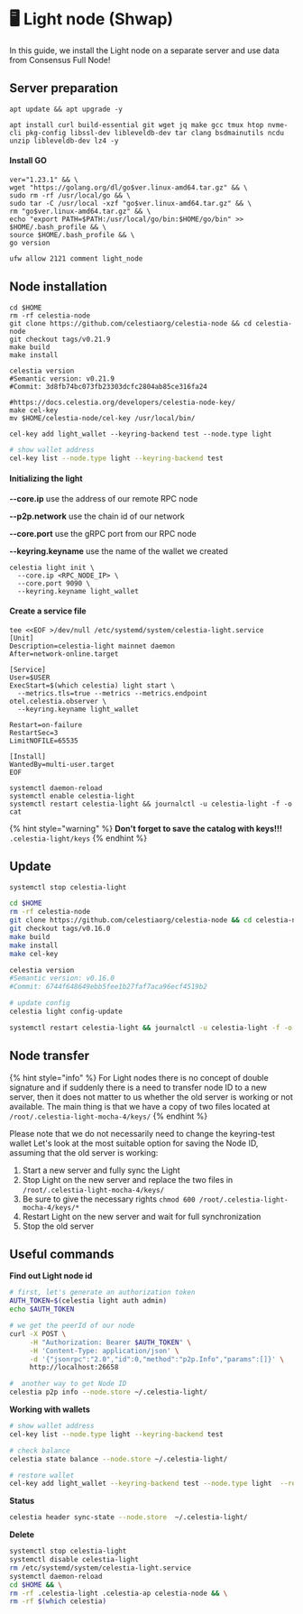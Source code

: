 # 🖥️ Light node (Shwap)

In this guide, we install the Light node on a separate server and use data from Consensus Full Node!

## Server preparation

```shell
apt update && apt upgrade -y
```

```shell
apt install curl build-essential git wget jq make gcc tmux htop nvme-cli pkg-config libssl-dev libleveldb-dev tar clang bsdmainutils ncdu unzip libleveldb-dev lz4 -y
```

#### Install GO

```shell
ver="1.23.1" && \
wget "https://golang.org/dl/go$ver.linux-amd64.tar.gz" && \
sudo rm -rf /usr/local/go && \
sudo tar -C /usr/local -xzf "go$ver.linux-amd64.tar.gz" && \
rm "go$ver.linux-amd64.tar.gz" && \
echo "export PATH=$PATH:/usr/local/go/bin:$HOME/go/bin" >> $HOME/.bash_profile && \
source $HOME/.bash_profile && \
go version
```

```bash
ufw allow 2121 comment light_node
```



## Node installation

```shell
cd $HOME
rm -rf celestia-node
git clone https://github.com/celestiaorg/celestia-node && cd celestia-node
git checkout tags/v0.21.9
make build
make install

celestia version
#Semantic version: v0.21.9
#Commit: 3d8fb74bc073fb23303dcfc2804ab85ce316fa24
```

```shell
#https://docs.celestia.org/developers/celestia-node-key/
make cel-key
mv $HOME/celestia-node/cel-key /usr/local/bin/

cel-key add light_wallet --keyring-backend test --node.type light
```

```bash
# show wallet address
cel-key list --node.type light --keyring-backend test
```

#### **Initializing the light**

**--core.ip** use the address of our remote RPC node

**--p2p.network** use the chain id of our network

**--core.port** use the gRPC port from our RPC node

**--keyring.keyname** use the name of the wallet we created

```shell
celestia light init \
  --core.ip <RPC_NODE_IP> \
  --core.port 9090 \
  --keyring.keyname light_wallet
```

#### Create a service file

```shell
tee <<EOF >/dev/null /etc/systemd/system/celestia-light.service
[Unit]
Description=celestia-light mainnet daemon
After=network-online.target

[Service]
User=$USER
ExecStart=$(which celestia) light start \
  --metrics.tls=true --metrics --metrics.endpoint otel.celestia.observer \
  --keyring.keyname light_wallet
  
Restart=on-failure
RestartSec=3
LimitNOFILE=65535

[Install]
WantedBy=multi-user.target
EOF
```

```shell
systemctl daemon-reload
systemctl enable celestia-light
systemctl restart celestia-light && journalctl -u celestia-light -f -o cat
```

{% hint style="warning" %}
**Don't forget to save the catalog with keys!!!** `.celestia-light/keys`
{% endhint %}



## Update

```bash
systemctl stop celestia-light
```

```bash
cd $HOME
rm -rf celestia-node
git clone https://github.com/celestiaorg/celestia-node && cd celestia-node
git checkout tags/v0.16.0
make build
make install
make cel-key

celestia version
#Semantic version: v0.16.0
#Commit: 6744f648649ebb5fee1b27faf7aca96ecf4519b2
```

```bash
# update config
celestia light config-update
```

```bash
systemctl restart celestia-light && journalctl -u celestia-light -f -o cat
```



## Node transfer

{% hint style="info" %}
For Light nodes there is no concept of double signature and if suddenly there is a need to transfer node ID to a new server, then it does not matter to us whether the old server is working or not available. The main thing is that we have a copy of two files located at `/root/.celestia-light-mocha-4/keys/`
{% endhint %}

Please note that we do not necessarily need to change the keyring-test wallet Let's look at the most suitable option for saving the Node ID, assuming that the old server is working:

1. Start a new server and fully sync the Light
2. Stop Light on the new server and replace the two files in `/root/.celestia-light-mocha-4/keys/`
3. Be sure to give the necessary rights `chmod 600 /root/.celestia-light-mocha-4/keys/*`
4. Restart Light on the new server and wait for full synchronization
5. Stop the old server



## Useful commands

**Find out Light node id**

```bash
# first, let's generate an authorization token
AUTH_TOKEN=$(celestia light auth admin)
echo $AUTH_TOKEN

# we get the peerId of our node
curl -X POST \
     -H "Authorization: Bearer $AUTH_TOKEN" \
     -H 'Content-Type: application/json' \
     -d '{"jsonrpc":"2.0","id":0,"method":"p2p.Info","params":[]}' \
     http://localhost:26658
```

```bash
#  another way to get Node ID
celestia p2p info --node.store ~/.celestia-light/
```

**Working with wallets**

```bash
# show wallet address
cel-key list --node.type light --keyring-backend test

# check balance
celestia state balance --node.store ~/.celestia-light/

# restore wallet
cel-key add light_wallet --keyring-backend test --node.type light  --recover
```

**Status**

```bash
celestia header sync-state --node.store  ~/.celestia-light/
```

**Delete**&#x20;

```bash
systemctl stop celestia-light
systemctl disable celestia-light
rm /etc/systemd/system/celestia-light.service
systemctl daemon-reload
cd $HOME && \
rm -rf .celestia-light .celestia-ap celestia-node && \
rm -rf $(which celestia)
```

